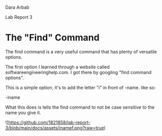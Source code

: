 Dara Arbab

Lab Report 3

# The "Find" Command

The find command is a very useful command that has plenty of versatile options.

The first option I learned through a website called softwareengineeringhelp.com. I got there by googling "find command options".

This is a simple option, it's to add the letter "i" in front of -name. like so:

-iname

What this does is tells the find command to not be case sensitive to the name you give it.

![https://github.com/1821858/lab-report-3/blob/main/docs/assets/inamef.png?raw=true)

